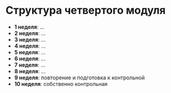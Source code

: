 # Структура четвертого модуля

- **1 неделя**: ...
- **2 неделя**: ...
- **3 неделя**: ...
- **4 неделя**: ...
- **5 неделя**: ...
- **6 неделя**: ...
- **7 неделя**: ...
- **8 неделя**: ...
- **9 неделя**: повторение и подготовка к контрольной
- **10 неделя**: собственно контрольная